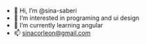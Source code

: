 - 👋 Hi, I’m @sina-saberi
- 👀 I’m interested in programing and ui design 
- 🌱 I’m currently learning angular
- 📫 sinacorleon@gmail.com

<!---
sina-saberi/sina-saberi is a ✨ special ✨ repository because its `README.md` (this file) appears on your GitHub profile.
You can click the Preview link to take a look at your changes.
--->
